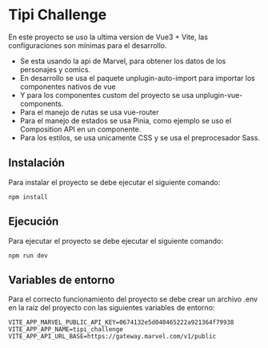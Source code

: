 # Tipi Challenge
En este proyecto se uso la ultima version de Vue3 + Vite, las configuraciones son mínimas para el desarrollo.

- Se esta usando la api de Marvel, para obtener los datos de los personajes y comics.
- En desarrollo se usa el paquete unplugin-auto-import para importar los componentes nativos de vue
- Y para los componentes custom del proyecto se usa unplugin-vue-components.
- Para el manejo de rutas se usa vue-router
- Para el manejo de estados se usa Pinia, como ejemplo se uso el Composition API en un componente.
- Para los estilos, se usa unicamente CSS y se usa el preprocesador Sass.

## Instalación
Para instalar el proyecto se debe ejecutar el siguiente comando:
```
npm install
```

## Ejecución
Para ejecutar el proyecto se debe ejecutar el siguiente comando:
```
npm run dev
```
## Variables de entorno
Para el correcto funcionamiento del proyecto se debe crear un archivo .env en la raíz del proyecto con las siguientes variables de entorno:
```
VITE_APP_MARVEL_PUBLIC_API_KEY=0674132e5d040465222a921364f79938
VITE_APP_APP_NAME=tipi_challenge
VITE_APP_API_URL_BASE=https://gateway.marvel.com/v1/public
```
